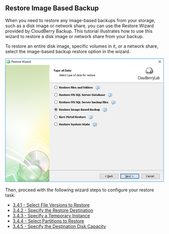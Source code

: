 ## Restore Image Based Backup

When you need to restore any image-based backups from your storage, such as a disk image or network share, you can use the Restore Wizard provided by CloudBerry Backup. This tutorial illustrates how to use this wizard to restore a disk image or network share from your backup.

To restore an entire disk image, specific volumes in it, or a network share, select the image-based backup restore option in the wizard.

![](/assets/restore-image-choice.png)

Then, proceed with the following wizard steps to configure your restore task:

* [3.4.1 - Select File Versions to Restore](/chapter1/step-3-choose-data-to-restore/34-restore-a-disk-image-or-network-share/341-select-file-versions-to-restore.md)
* [3.4.2 - Specify the Restore Destination](/chapter1/step-3-choose-data-to-restore/34-restore-a-disk-image-or-network-share/342-specify-the-restore-destination.md)
* [3.4.3 - Specify a Temporary Instance](/chapter1/step-3-choose-data-to-restore/34-restore-a-disk-image-or-network-share/343-specify-a-temporary-instance.md)
* [3.4.4 - Select Partitions to Restore](/chapter1/step-3-choose-data-to-restore/34-restore-a-disk-image-or-network-share/344-select-partitions.md)
* [3.4.5 - Specify the Destination Disk Capacity](/chapter1/step-3-choose-data-to-restore/34-restore-a-disk-image-or-network-share/36-specify-the-disk-capacity.md)



